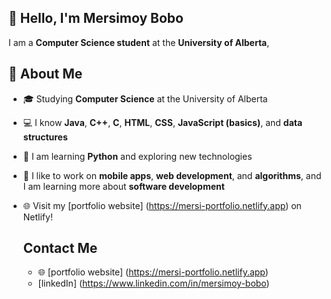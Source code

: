 ##  👋 Hello, I'm Mersimoy Bobo

I am a **Computer Science student** at the **University of Alberta**, 
## 🚀 About Me
- 🎓 Studying **Computer Science** at the University of Alberta
- 💻 I know **Java**, **C++**, **C**, **HTML**, **CSS**, **JavaScript (basics)**, and **data structures**
- 🌱 I am learning **Python** and exploring new technologies
- 🧠 I like to work on **mobile apps**, **web development**, and **algorithms**, and I am learning more about **software development**
- 🌐 Visit my [portfolio website] (https://mersi-portfolio.netlify.app) on Netlify!

  ## Contact Me
  - 🌐 [portfolio website] (https://mersi-portfolio.netlify.app)
  -  [linkedIn] (https://www.linkedin.com/in/mersimoy-bobo)
<!--
**merci63/merci63** is a ✨ _special_ ✨ repository because its `README.md` (this file) appears on your GitHub profile.

Here are some ideas to get you started:

- 🔭 I’m currently working on ...
- 🌱 I’m currently learning ...
- 👯 I’m looking to collaborate on ...
- 🤔 I’m looking for help with ...
- 💬 Ask me about ...
- 📫 How to reach me: ...
- 😄 Pronouns: ...
- ⚡ Fun fact: ...
-->
